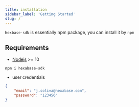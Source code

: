 ```yaml
---
title: installation
sidebar_label: 'Getting Started'
slug: /
---
```



`hexbase-sdk` is essentially npm package, you can install it by `npm`

## Requirements

* [Nodejs](https://nodejs.org/en/) >= 10


```
npm i hexabase-sdk
```


* user credentials

```json
{
    "email": "j.soliva@hexabase.com",
    "password": "123456"
}
```